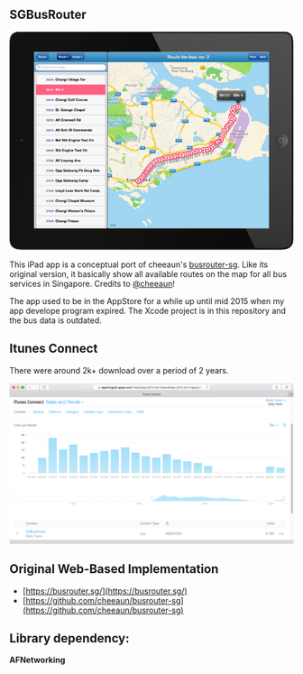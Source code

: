 ## SGBusRouter

![SGBusRouter iPad App](sgbusrouter-ipad-app.jpg)

This iPad app is a conceptual port of cheeaun's [busrouter-sg](https://github.com/cheeaun/busrouter-sg). Like its original version, it basically show all available routes on the map for all bus services in Singapore. Credits to [@cheeaun](https://github.com/cheeaun)!

The app used to be in the AppStore for a while up until mid 2015 when my app develope program expired. The Xcode project is in this repository and the bus data is outdated.


## Itunes Connect

There were around 2k+ download over a period of 2 years.

![SGBusRouter iTunes Connect](sgbusrouter-sales-and-trends.png)

## Original Web-Based Implementation

- [https://busrouter.sg/](https://busrouter.sg/)
- [https://github.com/cheeaun/busrouter-sg](https://github.com/cheeaun/busrouter-sg)

## Library dependency:
**AFNetworking**